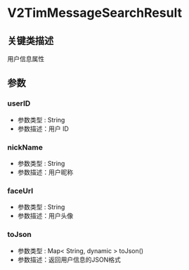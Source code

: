 # V2TimMessageSearchResult



## 关键类描述

用户信息属性

## 参数

### userID

* 参数类型 : String
* 参数描述：用户 ID

### nickName

* 参数类型 : String
* 参数描述：用户昵称

### faceUrl

* 参数类型 : String
* 参数描述：用户头像

### toJson

* 参数类型 : Map< String, dynamic > toJson()
* 参数描述：返回用户信息的JSON格式

